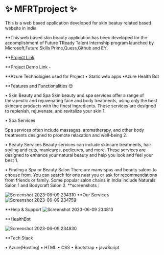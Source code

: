 #  ✨  MFRTproject  ✨
This is a web based application developed for skin beatuy related based website in india

**This web based skin beauty application has been developed for the accomplishment of Future TReady Talent Internship program launched by Microsoft,Future Skills Prime,Quess,Github and EY.

**[Project Link](https://victorious-sea-00a1f8800.3.azurestaticapps.net)

**Project Demo Link -


**Azure Technologies used for Project
      • Static web apps
      •Azure Health Bot
      
**Features and Functionalities 😊

  • Skin Beauty and Spa
Skin beauty and spa services offer a range of therapeutic and rejuvenating face and body treatments, using only the best skincare products with the finest ingredients. These services are designed to replenish, rejuvenate, and revitalize your skin 1.

  • Spa Services
  
Spa services often include massages, aromatherapy, and other body treatments designed to promote relaxation and well-being 2.

  • Beauty Services
Beauty services can include skincare treatments, hair styling and cuts, manicures, pedicures, and more. These services are designed to enhance your natural beauty and help you look and feel your best 1.

  • Finding a Spa or Beauty Salon
There are many spas and beauty salons to choose from. You can search for one near you or ask for recommendations from friends or family. Some popular salon chains in India include Naturals Salon 1 and Bodycraft Salon 3.
**screenshots : 


  ![Screenshot 2023-06-09 234310](https://github.com/SANDEEPNALLAVELLI/MFRTproject/assets/131253322/92054a15-a321-46f6-bbfb-ecea2fe97028)
**Our Services
![Screenshot 2023-06-09 234759](https://github.com/SANDEEPNALLAVELLI/MFRTproject/assets/131253322/4e6599f2-3047-4d85-af54-f0978ab80cda)

**Help & Support
![Screenshot 2023-06-09 234813](https://github.com/SANDEEPNALLAVELLI/MFRTproject/assets/131253322/f65c0cce-ab73-4655-9ad9-2d7b67bd595c)

**HealthBot


![Screenshot 2023-06-09 234830](https://github.com/SANDEEPNALLAVELLI/MFRTproject/assets/131253322/c3307e1b-95d9-4620-8209-90a2f78ba834)

**Tech Stack

  •  Azure(Hosting)
  •  HTML
  •  CSS
  •  Bootstrap
  •  javaScript
 

